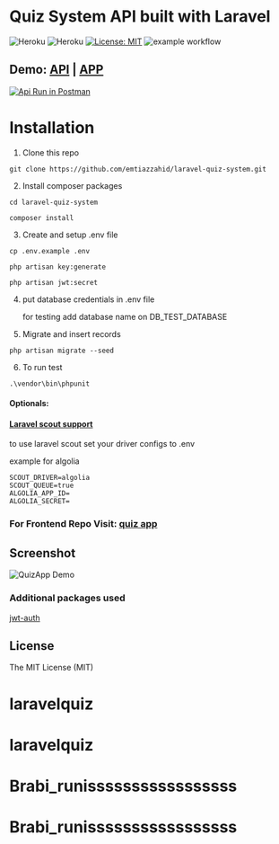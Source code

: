 # Quiz System API built with Laravel
![Heroku](https://scrutinizer-ci.com/g/emtiazzahid/laravel-quiz-system/badges/quality-score.png?b=master&s=0348db35ecefcd904d7b79418e1f627e452bd13e)
![Heroku](https://scrutinizer-ci.com/g/emtiazzahid/laravel-quiz-system/badges/build.png?b=master&s=e4952fa027452bb103e589c47d8b3edeb5b3c2bf)
[![License: MIT](https://img.shields.io/badge/License-MIT-lime.svg)](https://opensource.org/licenses/MIT)
![example workflow](https://github.com/emtiazzahid/laravel-quiz-system/actions/workflows/laravel.yml/badge.svg)


## Demo: [API](https://squiz-api.herokuapp.com/) | [APP](https://squiz-app.netlify.app/)

[![Api Run in Postman](https://run.pstmn.io/button.svg)](https://app.getpostman.com/run-collection/1269242-ade4235a-9b13-42ad-bd2f-910cacd801ba?action=collection%2Ffork&collection-url=entityId%3D1269242-ade4235a-9b13-42ad-bd2f-910cacd801ba%26entityType%3Dcollection%26workspaceId%3Df794fb65-ef0e-4088-b879-87f113b728e1)


# Installation
1. Clone this repo
```
git clone https://github.com/emtiazzahid/laravel-quiz-system.git
```

2. Install composer packages
```
cd laravel-quiz-system
```
```
composer install
```

3. Create and setup .env file
```
cp .env.example .env
```
```
php artisan key:generate
```
```
php artisan jwt:secret
```

4. put database credentials in .env file

   for testing add database name on DB_TEST_DATABASE


6. Migrate and insert records
```
php artisan migrate --seed
```

6. To run test
```
.\vendor\bin\phpunit
```

#### Optionals:
#### [Laravel scout support](https://laravel.com/docs/9.x/scout)
to use laravel scout set your driver configs to .env

example for algolia
```
SCOUT_DRIVER=algolia
SCOUT_QUEUE=true
ALGOLIA_APP_ID=
ALGOLIA_SECRET=
```

### For Frontend Repo Visit: [quiz app](https://github.com/emtiazzahid/quiz-app)

## Screenshot
![QuizApp Demo](https://user-images.githubusercontent.com/10188029/133921722-532ff8b1-0abf-443a-af66-92a93655fc35.gif)

### Additional packages used
[jwt-auth](https://github.com/tymondesigns/jwt-auth)

## License

The MIT License (MIT)

# laravelquiz
# laravelquiz
# Brabi_runisssssssssssssssss
# Brabi_runisssssssssssssssss
